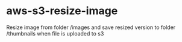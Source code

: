 # aws-s3-resize-image

Resize image from folder /images and save resized version to folder /thumbnails when file is uploaded to s3